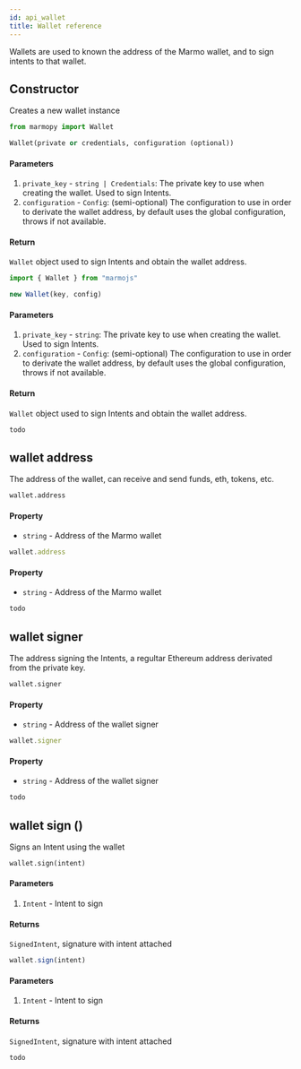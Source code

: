 ```yaml
---
id: api_wallet
title: Wallet reference
---
```


Wallets are used to known the address of the Marmo wallet, and to sign intents to that wallet.

## Constructor

Creates a new wallet instance

<!--DOCUSAURUS_CODE_TABS-->
<!--Python-->
```python
from marmopy import Wallet

Wallet(private or credentials, configuration (optional))
```

#### Parameters
1. `private_key` - `string | Credentials`: The private key to use when creating the wallet. Used to sign Intents.
2. `configuration` - `Config`: (semi-optional) The configuration to use in order to derivate the wallet address, by default uses the global configuration, throws if not available. 

#### Return
`Wallet` object used to sign Intents and obtain the wallet address.

<!--JavaScript-->
```js
import { Wallet } from "marmojs"

new Wallet(key, config)
```
#### Parameters
1. `private_key` - `string`: The private key to use when creating the wallet. Used to sign Intents.
2. `configuration` - `Config`: (semi-optional) The configuration to use in order to derivate the wallet address, by default uses the global configuration, throws if not available. 

#### Return
`Wallet` object used to sign Intents and obtain the wallet address.

<!--Java-->
```java
todo
```
<!--END_DOCUSAURUS_CODE_TABS-->

## wallet address

The address of the wallet, can receive and send funds, eth, tokens, etc.

<!--DOCUSAURUS_CODE_TABS-->
<!--Python-->
```python
wallet.address
```

#### Property

* `string` - Address of the Marmo wallet

<!--JavaScript-->
```js
wallet.address
```

#### Property

* `string` - Address of the Marmo wallet

<!--Java-->
```java
todo
```
<!--END_DOCUSAURUS_CODE_TABS-->

## wallet signer

The address signing the Intents, a regultar Ethereum address derivated from the private key.

<!--DOCUSAURUS_CODE_TABS-->
<!--Python-->
```python
wallet.signer
```

#### Property

* `string` - Address of the wallet signer

<!--JavaScript-->
```js
wallet.signer
```

#### Property

* `string` - Address of the wallet signer

<!--Java-->
```java
todo
```
<!--END_DOCUSAURUS_CODE_TABS-->

## wallet sign ()

Signs an Intent using the wallet

<!--DOCUSAURUS_CODE_TABS-->
<!--Python-->
```python
wallet.sign(intent)
```

#### Parameters

1. `Intent` - Intent to sign

#### Returns

`SignedIntent`, signature with intent attached

<!--JavaScript-->
```js
wallet.sign(intent)
```

#### Parameters

1. `Intent` - Intent to sign

#### Returns

`SignedIntent`, signature with intent attached

<!--Java-->
```java
todo
```
<!--END_DOCUSAURUS_CODE_TABS-->